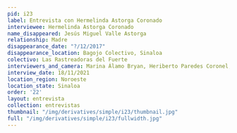 ```yaml
---
pid: i23
label: Entrevista con Hermelinda Astorga Coronado
interviewee: Hermelinda Astorga Coronado
name_disappeared: Jesús Miguel Valle Astorga
relationship: Madre
disappearance_date: "?/12/2017"
disappearance_location: Bagojo Colectivo, Sinaloa
colectivo: Las Rastreadoras del Fuerte
interviewers_and_camera: Marina Álamo Bryan, Heriberto Paredes Coronel, Rodrigo Caballero
interview_date: 18/11/2021
location_region: Noroeste
location_state: Sinaloa
order: '22'
layout: entrevista
collection: entrevistas
thumbnail: "/img/derivatives/simple/i23/thumbnail.jpg"
full: "/img/derivatives/simple/i23/fullwidth.jpg"
---
```

